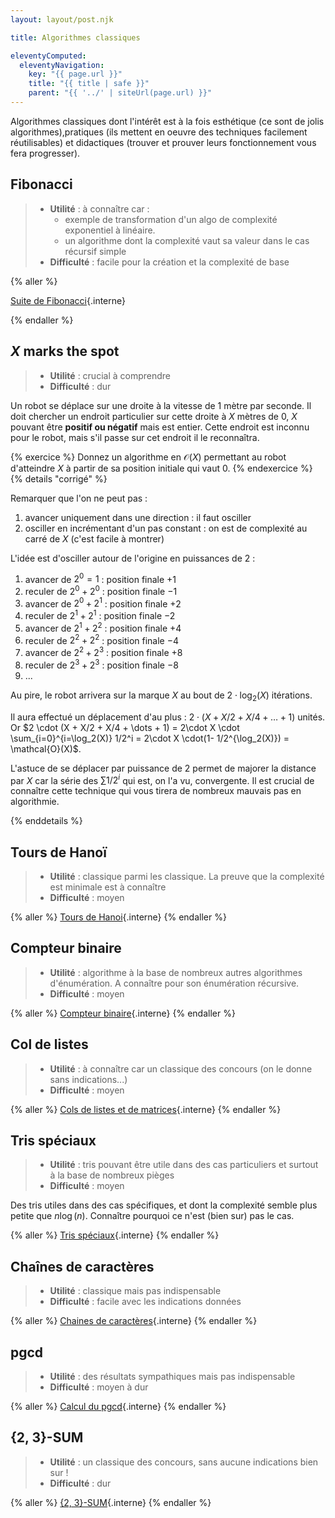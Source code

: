 ```yaml
---
layout: layout/post.njk

title: Algorithmes classiques

eleventyComputed:
  eleventyNavigation:
    key: "{{ page.url }}"
    title: "{{ title | safe }}"
    parent: "{{ '../' | siteUrl(page.url) }}"
---
```


Algorithmes classiques dont l'intérêt est à la fois esthétique (ce sont de jolis algorithmes),pratiques (ils mettent en oeuvre des techniques facilement réutilisables) et didactiques (trouver et prouver leurs fonctionnement vous fera progresser).

## Fibonacci

> - **Utilité** : à connaître car :
>   - exemple de transformation d'un algo de complexité exponentiel à linéaire.
>   - un algorithme dont la complexité vaut sa valeur dans le cas récursif simple
> - **Difficulté** : facile pour la création et la complexité de base

{% aller %}

[Suite de Fibonacci](./fibonacci){.interne}

{% endaller %}

## $X$ marks the spot

> - **Utilité** : crucial à comprendre
> - **Difficulté** : dur

Un robot se déplace sur une droite à la vitesse de 1 mètre par seconde. Il doit chercher un endroit particulier sur cette droite à $X$ mètres de 0, $X$ pouvant être **positif ou négatif** mais est entier. Cette endroit est inconnu pour le robot, mais s'il passe sur cet endroit il le reconnaîtra.

{% exercice %}
Donnez un algorithme en $\mathcal{O}(X)$ permettant au robot d'atteindre $X$ à partir de sa position initiale qui vaut $0$.
{% endexercice %}
{% details "corrigé" %}

Remarquer que l'on ne peut pas :

1. avancer uniquement dans une direction : il faut osciller
2. osciller en incrémentant d'un pas constant : on est de complexité au carré de $X$ (c'est facile à montrer)

L'idée est d'osciller autour de l'origine en puissances de 2 :

1. avancer de $2^0 = 1$ : position finale $+1$
2. reculer de $2^0 + 2^0$ : position finale $-1$
3. avancer de $2^0 + 2^1$ : position finale $+2$
4. reculer de $2^1 + 2^1$ : position finale $-2$
5. avancer de $2^1 + 2^2$ : position finale $+4$
6. reculer de $2^2 + 2^2$ : position finale $-4$
7. avancer de $2^2 + 2^3$ : position finale $+8$
8. reculer de $2^3 + 2^3$ : position finale $-8$
9. ...

Au pire, le robot arrivera sur la marque $X$ au bout de $2 \cdot \log_2(X)$ itérations.

Il aura effectué un déplacement d'au plus : $2 \cdot (X + X/2 + X/4 + \dots + 1)$ unités. Or $2 \cdot (X + X/2 + X/4 + \dots + 1) = 2\cdot X \cdot \sum_{i=0}^{i=\log_2(X)} 1/2^i = 2\cdot X \cdot(1- 1/2^{\log_2(X)}) = \mathcal{O}(X)$.

L'astuce de se déplacer par puissance de 2 permet de majorer la distance par $X$ car la série des $\sum 1/2^i$ qui est, on l'a vu, convergente. Il est crucial de connaître cette technique qui vous tirera de nombreux mauvais pas en algorithmie.

{% enddetails %}

## Tours de Hanoï

> - **Utilité** : classique parmi les classique. La preuve que la complexité est minimale est à connaître
> - **Difficulté** : moyen

{% aller %}
[Tours de Hanoi](./tours-hanoi){.interne}
{% endaller %}

## Compteur binaire

> - **Utilité** : algorithme à la base de nombreux autres algorithmes d'énumération. A connaître pour son énumération récursive.
> - **Difficulté** : moyen

{% aller %}
[Compteur binaire](compteur-binaire){.interne}
{% endaller %}

## Col de listes

> - **Utilité** : à connaître car un classique des concours (on le donne sans indications...)
> - **Difficulté** : moyen

{% aller %}
[Cols de listes et de matrices](cols){.interne}
{% endaller %}

## Tris spéciaux

> - **Utilité** : tris pouvant être utile dans des cas particuliers et surtout à la base de nombreux pièges
> - **Difficulté** : moyen

Des tris utiles dans des cas spécifiques, et dont la complexité semble plus petite que $n\log(n)$. Connaître pourquoi ce n'est (bien sur) pas le cas.

{% aller %}
[Tris spéciaux](tris-spéciaux){.interne}
{% endaller %}

## Chaînes de caractères

> - **Utilité** : classique mais pas indispensable
> - **Difficulté** : facile avec les indications données

{% aller %}
[Chaines de caractères](./chaine-caracteres){.interne}
{% endaller %}

## pgcd

> - **Utilité** : des résultats sympathiques mais pas indispensable
> - **Difficulté** : moyen à dur

{% aller %}
[Calcul du pgcd](./pgcd){.interne}
{% endaller %}

## {2, 3}-SUM

> - **Utilité** : un classique des concours, sans aucune indications bien sur !
> - **Difficulté** : dur

{% aller %}
[{2, 3}-SUM](./2_3-SUM){.interne}
{% endaller %}
